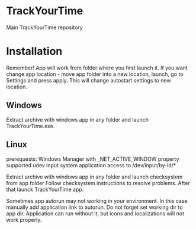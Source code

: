 # TrackYourTime
Main TrackYourTime repository

# Installation

Remember! App will work from folder where you first launch it. If you want change app location - move app folder into a new location, launch, go to Settings and press apply. This will change autostart settings to new location.

## Windows
Extract archive with windows app in any folder and launch TrackYourTime.exe.

## Linux
prerequests:
Windows Manager with _NET_ACTIVE_WINDOW property supported
udev input system
application access to /dev/input/by-id/*

Extract archive with windows app in any folder and launch checksystem from app folder
Follow checksystem instructions to resolve problems. After that launck TrackYourTime app.

Sometimes app autorun may not working in your environment. In this case manually add application link to autorun. Do not forget set working dir to app dir. Application can run without it, but icons and localizations will not work properly.